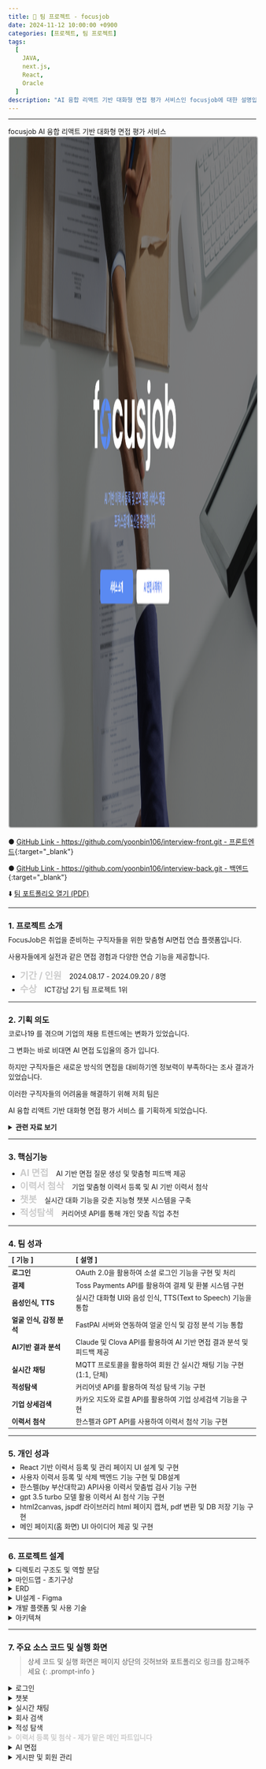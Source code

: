 ```yaml
---
title: 🤝 팀 프로젝트 - focusjob
date: 2024-11-12 10:00:00 +0900
categories: [프로젝트, 팀 프로젝트]
tags:
  [
    JAVA,
    next.js,
    React,
    Oracle
  ]
description: "AI 융합 리액트 기반 대화형 면접 평가 서비스인 focusjob에 대한 설명입니다"
---
```


---
<div class="focusjob">
<span class="centered-title2">focusjob</span>
<span>AI 융합 리액트 기반 대화형 면접 평가 서비스</span>
</div>

<div style="text-align: center;">
<img src="assets/img/favicons/팀프로젝트(1).png" style="border: 2px solid #cccccc; border-radius: 5px;" width="1400px"  height="1400px" />
</div>

● [GitHub Link - https://github.com/yoonbin106/interview-front.git - 프론트엔드](https://github.com/yoonbin106/interview-front.git){:target="_blank"}

● [GitHub Link - https://github.com/yoonbin106/interview-back.git - 백엔드](https://github.com/yoonbin106/interview-back.git){:target="_blank"}

⬇️ <a id="downloadLink" href="https://yoonbin106.github.io/assets/img/favicons/포커스잡.pdf" target="_blank">
    팀 포트폴리오 열기 (PDF)
</a>


---

### <span class="larger-text" style="display: block; margin-bottom:-10px;">1. **프로젝트 소개**</span>

FocusJob은 취업을 준비하는 구직자들을 위한 맞춤형 AI면접 연습 플랫폼입니다.

사용자들에게 실전과 같은 면접 경험과 다양한 연습 기능을 제공합니다.


- <span style="color: #cccccc;font-size:18.6px">**기간 / 인원**</span>
<span>&nbsp;&nbsp;</span> 2024.08.17 - 2024.09.20 / 8명
- <span style="color: #cccccc;font-size:18.6px;">**수상**</span>
<span>&nbsp;&nbsp;</span> ICT강남 2기 팀 프로젝트 1위

---

### <span class="larger-text" style="display: block; margin-bottom:-10px;">2. **기획 의도**</span>



<span class="emphasize">코로나19</span> 를 겪으며 기업의 채용 트렌드에는 변화가 있었습니다.

그 변화는 바로 <span class="emphasize">비대면 AI 면접 도입율의 증가</span> 입니다.

하지만 구직자들은 새로운 방식의 면접을 대비하기엔 <span class="emphasize">정보력이 부족하다는 조사 결과</span>가 있었습니다.

이러한 구직자들의 어려움을 해결하기 위해 저희 팀은

<span class="emphasize">AI 융합 리액트 기반 대화형 면접 평가 서비스</span> 를 기획하게 되었습니다.

<details>
<summary class="custom-summary4"><span style="font-weight:bold;">관련 자료 보기</span></summary>
<div class = "toggle-content">
<img src="assets/img/favicons/팀플기획의도(1).png" style="border: 2px solid #cccccc; border-radius: 5px;" width="800px"  height="800px" />
<img src="assets/img/favicons/팀플기획의도(2).png" style="border: 2px solid #cccccc; border-radius: 5px;" width="800px"  height="800px" />
<img src="assets/img/favicons/팀플기획의도(3).png" style="border: 2px solid #cccccc; border-radius: 5px;" width="800px"  height="800px" />
<img src="assets/img/favicons/팀플기획의도(4).png" style="border: 2px solid #cccccc; border-radius: 5px;" width="800px"  height="800px" />
<img src="assets/img/favicons/팀플기획의도(5).png" style="border: 2px solid #cccccc; border-radius: 5px;" width="800px"  height="800px" />
</div>
</details>

---

### <span class="larger-text" style="display: block; margin-bottom:-10px;">3. **핵심기능**</span>

- <span style="color: #cccccc;font-size:18.6px">**AI 면접**</span>
<span>&nbsp;&nbsp;</span> AI 기반 면접 질문 생성 및 맞춤형 피드백 제공
- <span style="color: #cccccc;font-size:18.6px">**이력서 첨삭**</span>
<span>&nbsp;&nbsp;</span> 기업 맟춤형 이력서 등록 및 AI 기반 이력서 첨삭
- <span style="color: #cccccc;font-size:18.6px">**챗봇**</span>
<span>&nbsp;&nbsp;</span> 실시간 대화 기능을 갖춘 지능형 챗봇 시스템을 구축
- <span style="color: #cccccc; font-size:18.6px">**적성탐색**</span>
<span>&nbsp;&nbsp;</span> 커리어넷 API를 통해 개인 맞춤 직업 추천

---

### <span class="larger-text" style="display: block; margin-bottom:-10px;">4. **팀 성과**</span>


| [ 기능 ]                                   | [ 설명 ]                                                        |
| :-------------------------------------- | :----------------------------------------------------------- |
| **로그인**    | OAuth 2.0을 활용하여 소셜 로그인 기능을 구현 및 처리 |
| **결제** | Toss Payments API를 활용하여 결제 및 환불 시스템 구현 |
| **음성인식, TTS** | 실시간 대화형 UI와 음성 인식, TTS(Text to Speech) 기능을 통합 |
| **얼굴 인식, 감정 분석** ㅤ| FastPAI 서버와 연동하여 얼굴 인식 및 감정 분석 기능 통합 |
| **AI기반 결과 분석** | Claude 및 Clova API를 활용하여 AI 기반 면접 결과 분석 및 피드백 제공 |
| **실시간 채팅** | MQTT 프로토콜을 활용하여 회원 간 실시간 채팅 기능 구현 (1:1, 단체) |
| **적성탐색**      | 커리어넷 API를 활용하여 적성 탐색 기능 구현 |
| **기업 상세검색** | 카카오 지도와 로컬 API를 활용하여 기업 상세검색 기능을 구현 |
| **이력서 첨삭**| 한스펠과 GPT API를 사용하여 이력서 첨삭 기능 구현 |

---

### <span class="larger-text" style="display: block; margin-bottom:-10px;">5. **개인 성과**</span>

- React 기반 이력서 등록 및 관리 페이지 UI 설계 및 구현
- 사용자 이력서 등록 및 삭제 백엔드 기능 구현 및 DB설계
- 한스펠(by 부산대학교) API사용 이력서 맞춤법 검사 기능 구현
- gpt 3.5 turbo 모델 활용 이력서 AI 첨삭 기능 구현
- html2canvas, jspdf 라이브러리 html 페이지 캡쳐, pdf 변환 및 DB 저장 기능 구현
- 메인 페이지(홈 화면) UI 아이디어 제공 및 구현 

---

### <span class="larger-text" style="display: block; margin-bottom:-10px;">6. **프로젝트 설계**</span>
<details>
<summary class="custom-summary2">디렉토리 구조도 및 역할 분담</summary>
<div class = "toggle-content">
<img src="assets/img/favicons/팀플디렉토리(1).webp" style="border: 2px solid #cccccc; border-radius: 5px;" width="800px"  height="800px" />
<img src="assets/img/favicons/팀플디렉토리(2).webp" style="border: 2px solid #cccccc; border-radius: 5px;" width="800px"  height="800px" />
<img src="assets/img/favicons/팀플디렉토리(3).webp" style="border: 2px solid #cccccc; border-radius: 5px;" width="800px"  height="800px" />
</div>
</details>

<details>
<summary class="custom-summary2">마인드맵 - 초기구상</summary>
<div class = "toggle-content">
<img src="assets/img/favicons/팀플마인드맵.png" style="border: 2px solid #cccccc; border-radius: 5px;" width="800px"  height="800px" />
</div>
</details>

<details>
<summary class="custom-summary2">ERD</summary>
<div class = "toggle-content">
<img src="assets/img/favicons/팀플ERD.png" style="border: 2px solid #cccccc; border-radius: 5px;" width="800px"  height="800px" />
</div>
</details>

<details>
<summary class="custom-summary2">UI설계 - Figma</summary>
<div class = "toggle-content">
<img src="assets/img/favicons/팀플UI(1).png" style="border: 2px solid #cccccc; border-radius: 5px;" width="800px"  height="800px" />
<img src="assets/img/favicons/팀플UI(2).png" style="border: 2px solid #cccccc; border-radius: 5px;" width="800px"  height="800px" />
</div>
</details>

<details>
<summary class="custom-summary2">개발 플랫폼 및 사용 기술</summary>
<div class = "toggle-content">
<img src="assets/img/favicons/개발플랫폼및사용기술.png" style="border: 2px solid #cccccc; border-radius: 5px;" width="800px"  height="800px" />
</div>
</details>

<details>
<summary class="custom-summary2">아키텍쳐</summary>
<div class = "toggle-content">
<img src="assets/img/favicons/팀플아키텍쳐(1).png" style="border: 2px solid #cccccc; border-radius: 5px;" width="800px"  height="800px" />
<img src="assets/img/favicons/팀플아키텍쳐(2).png" style="border: 2px solid #cccccc; border-radius: 5px;" width="800px"  height="800px" />
<img src="assets/img/favicons/팀플아키텍쳐(3).png" style="border: 2px solid #cccccc; border-radius: 5px;" width="800px"  height="800px" />
<img src="assets/img/favicons/팀플아키텍쳐(4).png" style="border: 2px solid #cccccc; border-radius: 5px;" width="800px"  height="800px" />
<img src="assets/img/favicons/팀플아키텍쳐(5).png" style="border: 2px solid #cccccc; border-radius: 5px;" width="800px"  height="800px" />
<img src="assets/img/favicons/팀플아키텍쳐(6).png" style="border: 2px solid #cccccc; border-radius: 5px;" width="800px"  height="800px" />

</div>
</details>

---

### <span class="larger-text" style="display: block; margin-bottom:-10px;">7. **주요 소스 코드 및 실행 화면**</span>


> 상세 코드 및 실행 화면은 페이지 상단의 깃허브와 포트폴리오 링크를 참고해주세요
{: .prompt-info }


<details>
<summary class="custom-summary2">로그인</summary>
<div class = "toggle-content">
<img src="assets/img/favicons/팀플로그인(1).png" style="border: 2px solid #cccccc; border-radius: 5px;" width="800px"  height="800px" />
<img src="assets/img/favicons/팀플로그인(2).png" style="border: 2px solid #cccccc; border-radius: 5px;" width="800px"  height="800px" />
</div>
</details>

<details>
<summary class="custom-summary2">챗봇</summary>
<div class = "toggle-content">
<img src="assets/img/favicons/팀플챗봇(1).png" style="border: 2px solid #cccccc; border-radius: 5px;" width="800px"  height="800px" />
<img src="assets/img/favicons/팀플챗봇(2).png" style="border: 2px solid #cccccc; border-radius: 5px;" width="800px"  height="800px" />
</div>
</details>

<details>
<summary class="custom-summary2">실시간 채팅</summary>
<div class = "toggle-content">
<img src="assets/img/favicons/팀플실시간채팅(1).png" style="border: 2px solid #cccccc; border-radius: 5px;" width="800px"  height="800px" />
<img src="assets/img/favicons/팀플실시간채팅(2).png" style="border: 2px solid #cccccc; border-radius: 5px;" width="800px"  height="800px" />
<img src="assets/img/favicons/팀플실시간채팅(3).png" style="border: 2px solid #cccccc; border-radius: 5px;" width="800px"  height="800px" />
<img src="assets/img/favicons/팀플실시간채팅(4).png" style="border: 2px solid #cccccc; border-radius: 5px;" width="800px"  height="800px" />
<img src="assets/img/favicons/팀플실시간채팅(5).png" style="border: 2px solid #cccccc; border-radius: 5px;" width="800px"  height="800px" />
</div>
</details>

<details>
<summary class="custom-summary2">회사 검색</summary>
<div class = "toggle-content">
<img src="assets/img/favicons/팀플회사검색(1).png" style="border: 2px solid #cccccc; border-radius: 5px;" width="800px"  height="800px" />
<img src="assets/img/favicons/팀플회사검색(2).png" style="border: 2px solid #cccccc; border-radius: 5px;" width="800px"  height="800px" />
<img src="assets/img/favicons/팀플회사검색(3).png" style="border: 2px solid #cccccc; border-radius: 5px;" width="800px"  height="800px" />
</div>
</details>

<details>
<summary class="custom-summary2">적성 탐색</summary>
<div class = "toggle-content">
<img src="assets/img/favicons/팀플적성탐색(1).png" style="border: 2px solid #cccccc; border-radius: 5px;" width="800px"  height="800px" />
<img src="assets/img/favicons/팀플적성탐색(2).png" style="border: 2px solid #cccccc; border-radius: 5px;" width="800px"  height="800px" />
<img src="assets/img/favicons/팀플적성탐색(3).png" style="border: 2px solid #cccccc; border-radius: 5px;" width="800px"  height="800px" />
<img src="assets/img/favicons/팀플적성탐색(4).png" style="border: 2px solid #cccccc; border-radius: 5px;" width="800px"  height="800px" />
</div>
</details>

<details style="color:#cccccc; font-weight:bold;">
<summary class="custom-summary2">이력서 등록 및 첨삭 - 제가 맡은 메인 파트입니다</summary>
<div class = "toggle-content">
<img src="assets/img/favicons/팀플이력서등록및첨삭(1).png" style="border: 2px solid #cccccc; border-radius: 5px;" width="800px"  height="800px" />
<img src="assets/img/favicons/팀플이력서등록및첨삭(2).png" style="border: 2px solid #cccccc; border-radius: 5px;" width="800px"  height="800px" />
<img src="assets/img/favicons/팀플이력서등록및첨삭(3).png" style="border: 2px solid #cccccc; border-radius: 5px;" width="800px"  height="800px" />
<img src="assets/img/favicons/팀플이력서등록및첨삭(4).png" style="border: 2px solid #cccccc; border-radius: 5px;" width="800px"  height="800px" />
<img src="assets/img/favicons/팀플이력서등록및첨삭(5).png" style="border: 2px solid #cccccc; border-radius: 5px;" width="800px"  height="800px" />
<img src="assets/img/favicons/팀플이력서등록및첨삭(6).png" style="border: 2px solid #cccccc; border-radius: 5px;" width="800px"  height="800px" />
</div>
</details>

<details>
<summary class="custom-summary2">AI 면접</summary>
<div class = "toggle-content">
<img src="assets/img/favicons/팀플면접(1).png" style="border: 2px solid #cccccc; border-radius: 5px;" width="800px"  height="800px" />
<img src="assets/img/favicons/팀플면접(2).png" style="border: 2px solid #cccccc; border-radius: 5px;" width="800px"  height="800px" />
<img src="assets/img/favicons/팀플면접(3).png" style="border: 2px solid #cccccc; border-radius: 5px;" width="800px"  height="800px" />
<img src="assets/img/favicons/팀플면접(4).png" style="border: 2px solid #cccccc; border-radius: 5px;" width="800px"  height="800px" />
<img src="assets/img/favicons/팀플면접(5).png" style="border: 2px solid #cccccc; border-radius: 5px;" width="800px"  height="800px" />
<img src="assets/img/favicons/팀플면접(6).png" style="border: 2px solid #cccccc; border-radius: 5px;" width="800px"  height="800px" />
<img src="assets/img/favicons/팀플면접(7).png" style="border: 2px solid #cccccc; border-radius: 5px;" width="800px"  height="800px" />
<img src="assets/img/favicons/팀플면접(8).png" style="border: 2px solid #cccccc; border-radius: 5px;" width="800px"  height="800px" />
<img src="assets/img/favicons/팀플면접(9).png" style="border: 2px solid #cccccc; border-radius: 5px;" width="800px"  height="800px" />
<img src="assets/img/favicons/팀플면접(10).png" style="border: 2px solid #cccccc; border-radius: 5px;" width="800px"  height="800px" />
<img src="assets/img/favicons/팀플면접(11).png" style="border: 2px solid #cccccc; border-radius: 5px;" width="800px"  height="800px" />
<img src="assets/img/favicons/팀플면접(12).png" style="border: 2px solid #cccccc; border-radius: 5px;" width="800px"  height="800px" />
<img src="assets/img/favicons/팀플면접(13).png" style="border: 2px solid #cccccc; border-radius: 5px;" width="800px"  height="800px" />
<img src="assets/img/favicons/팀플면접(14).png" style="border: 2px solid #cccccc; border-radius: 5px;" width="800px"  height="800px" />
<img src="assets/img/favicons/팀플면접(15).png" style="border: 2px solid #cccccc; border-radius: 5px;" width="800px"  height="800px" />
<img src="assets/img/favicons/팀플면접(16).png" style="border: 2px solid #cccccc; border-radius: 5px;" width="800px"  height="800px" />
</div>
</details>

<details>
<summary class="custom-summary2">게시판 및 회원 관리</summary>
<div class = "toggle-content">
<img src="assets/img/favicons/팀플게시판및회원관리(1).png" style="border: 2px solid #cccccc; border-radius: 5px;" width="800px"  height="800px" />
<img src="assets/img/favicons/팀플게시판및회원관리(2).png" style="border: 2px solid #cccccc; border-radius: 5px;" width="800px"  height="800px" />
<img src="assets/img/favicons/팀플게시판및회원관리(3).png" style="border: 2px solid #cccccc; border-radius: 5px;" width="800px"  height="800px" />
<img src="assets/img/favicons/팀플게시판및회원관리(4).png" style="border: 2px solid #cccccc; border-radius: 5px;" width="800px"  height="800px" />
<img src="assets/img/favicons/팀플게시판및회원관리(5).png" style="border: 2px solid #cccccc; border-radius: 5px;" width="800px"  height="800px" />
</div>
</details>
